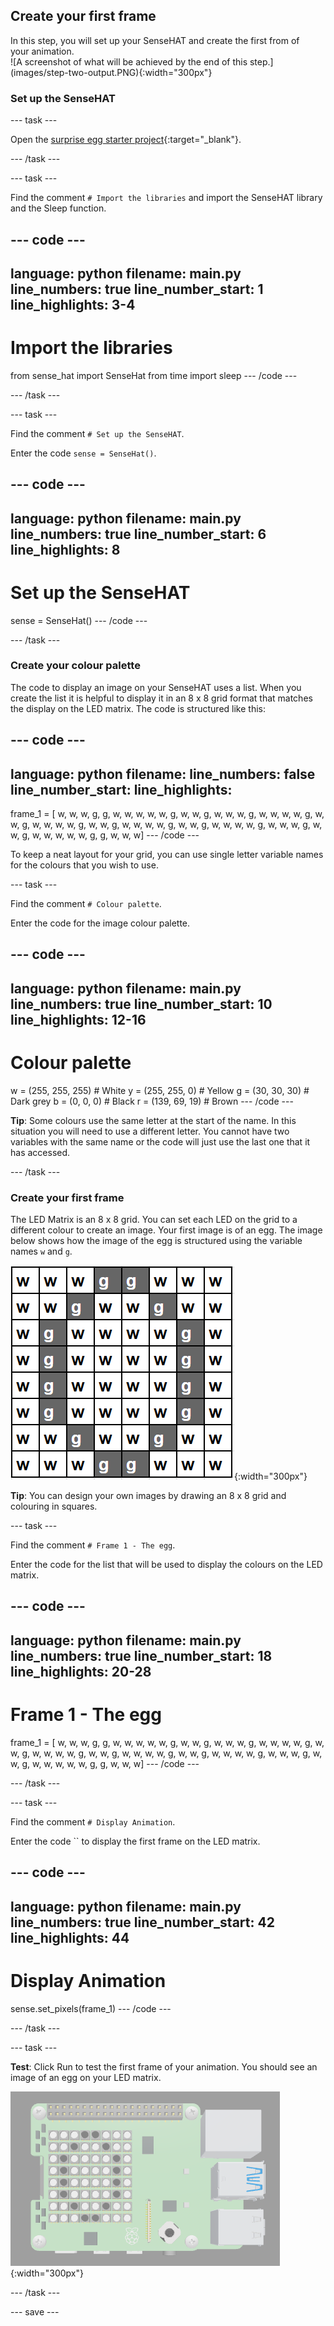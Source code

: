 ## Create your first frame

<div style="display: flex; flex-wrap: wrap">
<div style="flex-basis: 200px; flex-grow: 1; margin-right: 15px;">
In this step, you will set up your SenseHAT and create the first from of your animation. 
</div>
<div>
![A screenshot of what will be achieved by the end of this step.](images/step-two-output.PNG){:width="300px"}
</div>
</div>

### Set up the SenseHAT

--- task ---

Open the [surprise egg starter project](https://trinket.io/html/b7a6fc82b2){:target="_blank"}.

--- /task ---

--- task ---

Find the comment `# Import the libraries` and import the SenseHAT library and the Sleep function.

--- code ---
---
language: python
filename: main.py
line_numbers: true
line_number_start: 1
line_highlights: 3-4
---
# Import the libraries

from sense_hat import SenseHat
from time import sleep
--- /code ---

--- /task ---

--- task ---

Find the comment `# Set up the SenseHAT`.

Enter the code `sense = SenseHat()`.

--- code ---
---
language: python
filename: main.py
line_numbers: true
line_number_start: 6
line_highlights: 8
---
# Set up the SenseHAT

sense = SenseHat()
--- /code ---

--- /task ---

### Create your colour palette

The code to display an image on your SenseHAT uses a list. When you create the list it is helpful to display it in an 8 x 8 grid format that matches the display on the LED matrix. The code is structured like this:

--- code ---
---
language: python
filename: 
line_numbers: false
line_number_start: 
line_highlights: 
---
frame_1 = [
  w, w, w, g, g, w, w, w, 
  w, w, g, w, w, g, w, w, 
  w, g, w, w, w, w, g, w, 
  w, g, w, w, w, w, g, w, 
  w, g, w, w, w, w, g, w, 
  w, g, w, w, w, w, g, w, 
  w, w, g, w, w, g, w, w, 
  w, w, w, g, g, w, w, w]
--- /code ---

To keep a neat layout for your grid, you can use single letter variable names for the colours that you wish to use. 

--- task ---

Find the comment `# Colour palette`.

Enter the code for the image colour palette.

--- code ---
---
language: python
filename: main.py
line_numbers: true
line_number_start: 10 
line_highlights: 12-16
---
# Colour palette

w = (255, 255, 255) # White
y = (255, 255, 0) # Yellow
g = (30, 30, 30) # Dark grey
b = (0, 0, 0) # Black
r = (139, 69, 19) # Brown
--- /code ---

**Tip**: Some colours use the same letter at the start of the name. In this situation you will need to use a different letter. You cannot have two variables with the same name or the code will just use the last one that it has accessed. 

--- /task ---

### Create your first frame

The LED Matrix is an 8 x 8 grid. You can set each LED on the grid to a different colour to create an image. Your first image is of an egg. The image below shows how the image of the egg is structured using the variable names `w` and `g`.

![An 8 x 8 grid with the squares coloured in to create an egg shape.](images/8-8-grid.PNG){:width="300px"}

**Tip**: You can design your own images by drawing an 8 x 8 grid and colouring in squares. 

--- task ---

Find the comment `# Frame 1 - The egg`.

Enter the code for the list that will be used to display the colours on the LED matrix.

--- code ---
---
language: python
filename: main.py
line_numbers: true
line_number_start: 18
line_highlights: 20-28
---
# Frame 1 - The egg

frame_1 = [
  w, w, w, g, g, w, w, w, 
  w, w, g, w, w, g, w, w, 
  w, g, w, w, w, w, g, w, 
  w, g, w, w, w, w, g, w, 
  w, g, w, w, w, w, g, w, 
  w, g, w, w, w, w, g, w, 
  w, w, g, w, w, g, w, w, 
  w, w, w, g, g, w, w, w]
--- /code ---

--- /task ---

--- task ---

Find the comment `# Display Animation`.

Enter the code `` to display the first frame on the LED matrix.

--- code ---
---
language: python
filename: main.py
line_numbers: true
line_number_start: 42
line_highlights: 44
---
# Display Animation

sense.set_pixels(frame_1)
--- /code ---

--- /task ---

--- task ---

**Test**: Click Run to test the first frame of your animation. You should see an image of an egg on your LED matrix.

![An 8 x 8 grid with the squares coloured in to create an egg shape.](images/step-two-output.PNG){:width="300px"}

--- /task ---


--- save ---